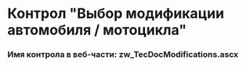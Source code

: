 ﻿---
description: 2.4.10.0
---
# Контрол "Выбор модификации автомобиля / мотоцикла"
### Имя контрола в веб-части: zw_TecDocModifications.ascx


